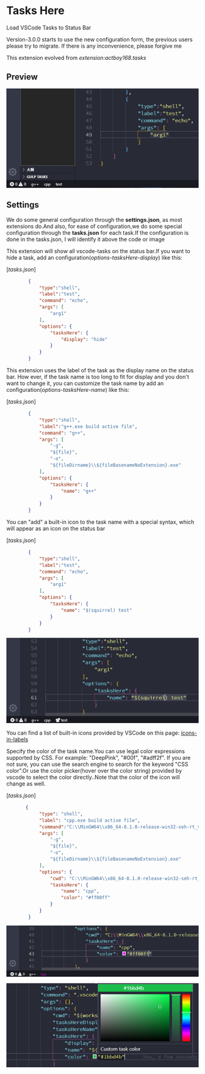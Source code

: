 # Tasks Here

Load VSCode Tasks to Status Bar

Version-3.0.0 starts to use the new configuration form, the previous users please try to migrate. If there is any inconvenience, please forgive me

This extension evolved from *extension:actboy168.tasks*

## Preview

![preview](resource/image/preview.png)

## Settings

We do some general configuration through the **settings.json**, as most extensions do.And also, for ease of configuration,we do some special configuration through the **tasks.json** for each task.If the configuration is done in the tasks.json, I will identify it above the code or image

This extension will show all vscode-tasks on the status bar.If you want to hide a task, add an configuration(*options-tasksHere-display*) like this:

[*tasks.json*]

```json
        {
            "type":"shell",
            "label":"test",
            "command": "echo",
            "args": [
                "arg1"
            ],
            "options": {
                "tasksHere": {
                    "display": "hide"
                }
            }
        }
```

This extension uses the label of the task as the display name on the status bar. How ever, if the task name is too long to fit for display and you don't want to change it, you can customize the task name by add an configuration(*options-tasksHere-name*) like this:

[*tasks.json*]

```json
        {
            "type":"shell",
            "label":"g++.exe build active file",
            "command": "g++",
            "args": [
                "-g",
                "${file}",
                "-o",
                "${fileDirname}\\${fileBasenameNoExtension}.exe"
            ],
            "options": {
                "tasksHere": {
                    "name": "g++"
                }
            }
        }
```

You can "add" a built-in icon to the task name with a special syntax, which will appear as an icon on the status bar

[*tasks.json*]

```json
        {
            "type":"shell",
            "label":"test",
            "command": "echo",
            "args": [
                "arg1"
            ],
            "options": {
                "tasksHere": {
                    "name": "$(squirrel) test"
                }
            }
        }
```

![icon-in-label](resource/image/new/label_icon.png)

You can find a list of built-in icons provided by VSCode on this page: [icons-in-labels](https://code.visualstudio.com/api/references/icons-in-labels)

Specify the color of the task name.You can use legal color expressions supported by CSS. For example: "DeepPink", "#00f", "#adff2f". If you are not sure, you can use the search engine to search for the keyword "CSS color".Or use the color picker(hover over the color string) provided by vscode to select the color directly..Note that the color of the icon will change as well.

[*tasks.json*]

```json
       {
            "type": "shell",
            "label": "cpp.exe build active file",
            "command":"C:\\MinGW64\\x86_64-8.1.0-release-win32-seh-rt_v6-rev0\\mingw64\\bin\\cpp.exe",
            "args": [
                "-g",
                "${file}",
                "-o",
                "${fileDirname}\\${fileBasenameNoExtension}.exe"
            ],
            "options": {
                "cwd": "C:\\MinGW64\\x86_64-8.1.0-release-win32-seh-rt_v6-rev0\\mingw64\\bin",
                "tasksHere": {
                    "name": "cpp",
                    "color": "#ff00ff"
                }
            }
        }
```

![label_color](resource/image/new/label_color.png)

![label_color](resource/image/new/labe_color_selector.png)
